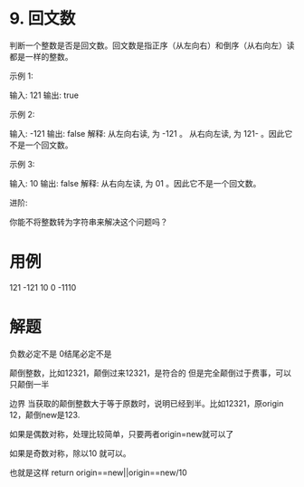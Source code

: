 # 9. 回文数
判断一个整数是否是回文数。回文数是指正序（从左向右）和倒序（从右向左）读都是一样的整数。

示例 1:

输入: 121
输出: true

示例 2:

输入: -121
输出: false
解释: 从左向右读, 为 -121 。 从右向左读, 为 121- 。因此它不是一个回文数。

示例 3:

输入: 10
输出: false
解释: 从右向左读, 为 01 。因此它不是一个回文数。

进阶:

你能不将整数转为字符串来解决这个问题吗？


# 用例
121
-121
10
0
-1110


# 解题

负数必定不是
0结尾必定不是

颠倒整数，比如12321，颠倒过来12321，是符合的
但是完全颠倒过于费事，可以只颠倒一半

边界
当获取的颠倒整数大于等于原数时，说明已经到半。比如12321，原origin 12，颠倒new是123.

如果是偶数对称，处理比较简单，只要两者origin=new就可以了

如果是奇数对称，除以10 就可以。

也就是这样
return origin==new||origin==new/10


